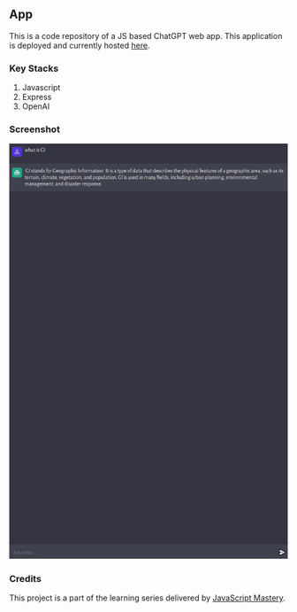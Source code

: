 ##  App
This is a code repository of a JS based ChatGPT web app. This application is deployed and currently hosted [here](https://derrick-chatgpt.netlify.app/).

### Key Stacks
1. Javascript
2. Express
3. OpenAI

### Screenshot
![image](https://github.com/zhenyu92/chatGPT/blob/main/screenshot.JPG)

### Credits
This project is a part of the learning series delivered by [JavaScript Mastery](https://github.com/adrianhajdin).
